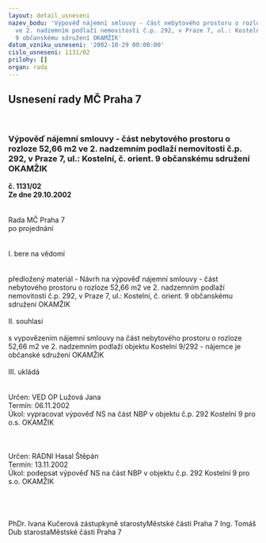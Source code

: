 ```yaml
---
layout: detail_usneseni
nazev_bodu: 'Výpověď nájemní smlouvy - část nebytového prostoru o rozloze 52,66 m2
  ve 2. nadzemním podlaží nemovitosti č.p. 292, v Praze 7, ul.: Kostelní, č. orient.
  9 občanskému sdružení OKAMŽIK'
datum_vzniku_usneseni: '2002-10-29 00:00:00'
cislo_usneseni: 1131/02
prilohy: []
organ: rada
---
```

<div id="ucUsn_pList" class="usn">
	<span><h2>Usnesení rady MČ Praha 7 </h2>
<br></span><div class="standBody">
<span><h3>Výpověď nájemní smlouvy - část nebytového prostoru o rozloze 52,66 m2 ve 2. nadzemním podlaží nemovitosti č.p. 292, v Praze 7, ul.: Kostelní, č. orient. 9 občanskému sdružení OKAMŽIK</h3></span><div class="center">
		<strong>č. 1131/02</strong><br>
	</div>
<div class="center">
		<strong>Ze dne 29.10.2002</strong><br><br>
	</div>
<br>Rada MČ Praha 7<br>po projednání<br><br><br>I.	bere na vědomí<br><br> <br>předložený materiál - Návrh na výpověď nájemní smlouvy - část nebytového prostoru o rozloze 52,66 m2 ve 2. nadzemním podlaží nemovitosti č.p. 292, v Praze 7, ul.: Kostelní, č. orient. 9 občanskému sdružení OKAMŽIK<br><br>II.	souhlasí<br><br>s vypovězením nájemní smlouvy na část nebytového prostoru o rozloze 52,66 m2 ve 2. nadzemním podlaží objektu Kostelní 9/292 - nájemce je občanské sdružení OKAMŽIK<br><br>III.	ukládá <br><br> <br>Určen:	VED OP Lužová Jana<br>Termín: 06.11.2002<br>Úkol:	vypracovat výpověď NS na část NBP v objektu č.p. 292 Kostelní 9  pro o.s. OKAMŽIK<br> <br><br> <br>Určen:	RADNI Hasal Štěpán<br>Termín: 13.11.2002<br>Úkol:	podepsat výpověď NS na část NBP v objektu č.p. 292 Kostelní 9  pro s.o. OKAMŽIK <br> <br>										<br> <br>	<br>PhDr. Ivana Kučerová zástupkyně starostyMěstské části Praha 7	Ing. Tomáš Dub starostaMěstské části Praha 7<br>	<br><br>
</div>
</div>